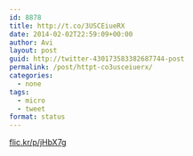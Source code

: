 ```yaml
---
id: 8878
title: http://t.co/3USCEiueRX
date: 2014-02-02T22:59:09+00:00
author: Avi
layout: post
guid: http://twitter-430173583382687744-post
permalink: /post/httpt-co3usceiuerx/
categories:
  - none
tags:
  - micro
  - tweet
format: status
---
```

[flic.kr/p/jHbX7g](http://flic.kr/p/jHbX7g)